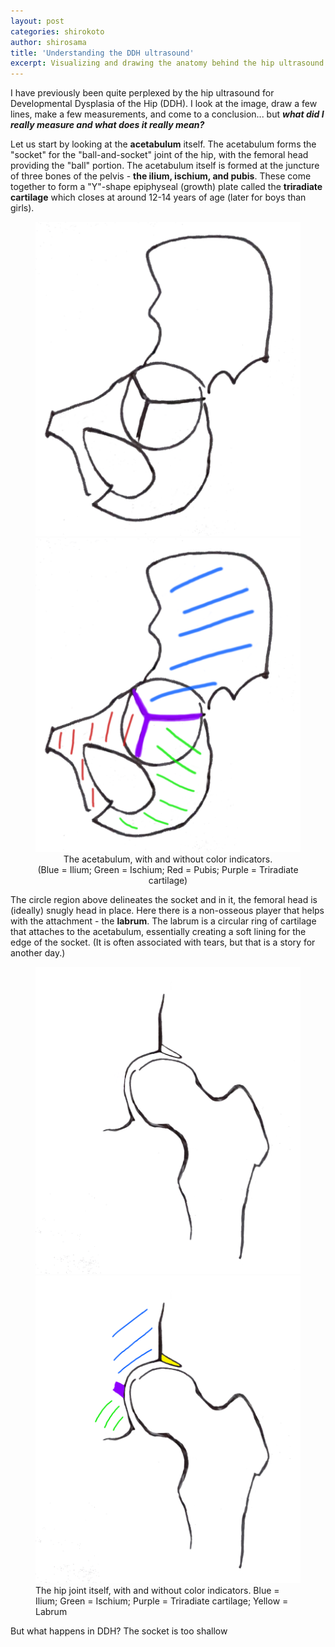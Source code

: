 ```yaml
---
layout: post
categories: shirokoto
author: shirosama
title: 'Understanding the DDH ultrasound'
excerpt: Visualizing and drawing the anatomy behind the hip ultrasound for developmental dysplasia of the hip.
---
```


I have previously been quite perplexed by the hip ultrasound for Developmental Dysplasia of the Hip (DDH). I look at the image, draw a few lines, make a few measurements, and come to a conclusion... but <b><i>what did I really measure and what does it really mean?</i></b>

Let us start by looking at the <b>acetabulum</b> itself. The acetabulum forms the "socket" for the "ball-and-socket" joint of the hip, with the femoral head providing the "ball" portion. The acetabulum itself is formed at the juncture of three bones of the pelvis - <b>the ilium, ischium, and pubis</b>. These come together to form a "Y"-shape epiphyseal (growth) plate called the <b>triradiate cartilage</b> which closes at around 12-14 years of age (later for boys than girls). 

<figure class = "half">
    <img src = "/shirokoto/acetabulum.png">
    <img src = "/shirokoto/acetabulum_color.png">
    <figcaption><center>The acetabulum, with and without color indicators. 
    <br>(Blue = Ilium; Green = Ischium; Red = Pubis; Purple = Triradiate cartilage)</center></figcaption>
</figure>

The circle region above delineates the socket and in it, the femoral head is (ideally) snugly head in place. Here there is a non-osseous player that helps with the attachment - the <b>labrum</b>. The labrum is a circular ring of cartilage that attaches to the acetabulum, essentially creating a soft lining for the edge of the socket. (It is often associated with tears, but that is a story for another day.)

<figure class = "half">
    <img src = "/shirokoto/hip_joint.png">
    <img src = "/shirokoto/hip_joint_color.png">
    <figcaption>The hip joint itself, with and without color indicators. Blue = Ilium; Green = Ischium; Purple = Triradiate cartilage; Yellow = Labrum</figcaption>
</figure>

But what happens in DDH? The socket is too shallow 
